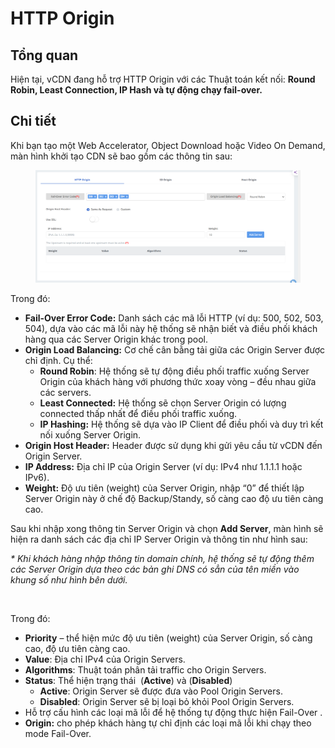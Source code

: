 # HTTP Origin

## Tổng quan

Hiện tại, vCDN đang hỗ trợ HTTP Origin với các Thuật toán kết nối: **Round Robin, Least Connection, IP Hash và tự động chạy fail-over.**&#x20;

## Chi tiết

Khi bạn tạo một Web Accelerator, Object Download hoặc Video On Demand, màn hình khởi tạo CDN sẽ bao gồm các thông tin sau:&#x20;

<figure><img src="../../../.gitbook/assets/image (9) (1) (1) (1) (1) (1) (1) (1) (1).png" alt=""><figcaption></figcaption></figure>

Trong đó:

* **Fail-Over Error Code:** Danh sách các mã lỗi HTTP (ví dụ: 500, 502, 503, 504), dựa vào các mã lỗi này hệ thống sẽ nhận biết và điều phối khách hàng qua các Server Origin khác trong pool.
* **Origin Load Balancing:** Cơ chế cân bằng tải giữa các Origin Server được chỉ định. Cụ thể:&#x20;
  * **Round Robin**: Hệ thống sẽ tự động điều phối traffic xuống Server Origin của khách hàng với phương thức xoay vòng – đều nhau giữa các servers.
  * **Least Connected:** Hệ thống sẽ chọn Server Origin có lượng connected thấp nhất để điều phối traffic xuống.
  * **IP Hashing:** Hệ thống sẽ dựa vào IP Client để điều phối và duy trì kết nối xuống Server Origin.
* **Origin Host Header:** Header được sử dụng khi gửi yêu cầu từ vCDN đến Origin Server.
* **IP Address:** Địa chỉ IP của Origin Server (ví dụ: IPv4 như 1.1.1.1 hoặc IPv6).
* **Weight:** Độ ưu tiên (weight) của Server Origin, nhập “0” để thiết lập Server Origin này ở chế độ Backup/Standy, số càng cao độ ưu tiên càng cao.

Sau khi nhập xong thông tin Server Origin và chọn **Add Server**, màn hình sẽ hiện ra danh sách các địa chỉ IP Server Origin và thông tin như hình sau:

_\* Khi khách hàng nhập thông tin domain chính, hệ thống sẽ tự động thêm các Server Origin dựa theo các bản ghi DNS có sẳn của tên miền vào khung số như hình bên dưới._

<figure><img src="../../../.gitbook/assets/image (239).png" alt=""><figcaption></figcaption></figure>

Trong đó:&#x20;

* **Priority** – thể hiện mức độ ưu tiên (weight) của Server Origin, số càng cao, độ ưu tiên càng cao.
* **Value**: Địa chỉ IPv4 của Origin Servers.
* **Algorithms**: Thuật toán phân tải traffic cho Origin Servers.
* **Status**: Thể hiện trạng thái <img src="../../../.gitbook/assets/image (240).png" alt="" data-size="line"> (**Active**) và  <img src="../../../.gitbook/assets/image (241).png" alt="" data-size="line">(**Disabled**)
  * **Active**: Origin Server sẽ được đưa vào Pool Origin Servers.
  * **Disabled**: Origin Server sẽ bị loại bỏ khỏi Pool Origin Servers.
* Hỗ trợ cấu hình các loại mã lỗi để hệ thống tự động thực hiện Fail-Over .
* **Origin:** cho phép khách hàng tự chỉ định các loại mã lỗi khi chạy theo mode Fail-Over.
